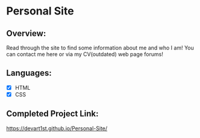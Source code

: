 # Personal Site

## Overview:
Read through the site to find some information about me and who I am! You can contact me here or via my CV(outdated) web page forums!

## Languages:
 - [x] HTML
 - [x] CSS

## Completed Project Link:
https://devart1st.github.io/Personal-Site/
